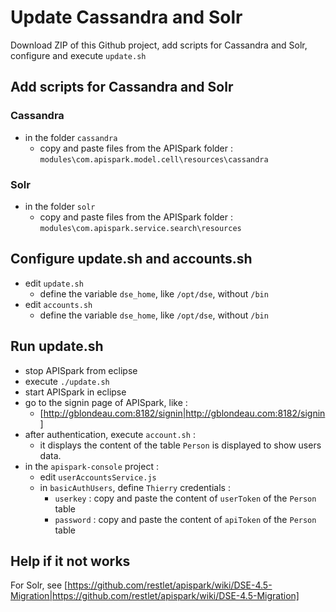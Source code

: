 Update Cassandra and Solr
=========================

Download ZIP of this Github project, add scripts for Cassandra and Solr, configure and execute ```update.sh```

Add scripts for Cassandra and Solr
-------

### Cassandra
* in the folder ```cassandra```
  * copy and paste files from the APISpark folder : ```modules\com.apispark.model.cell\resources\cassandra```

### Solr
* in the folder ```solr```
  * copy and paste files from the APISpark folder : ```modules\com.apispark.service.search\resources```

Configure update.sh and accounts.sh
-------------

* edit ```update.sh```
  * define the variable ```dse_home```, like ```/opt/dse```, without ```/bin```
* edit ```accounts.sh```
  * define the variable ```dse_home```, like ```/opt/dse```, without ```/bin```

Run update.sh
---
* stop APISpark from eclipse
* execute ```./update.sh```
* start APISpark in eclipse
* go to the signin page of APISpark, like :
  * [http://gblondeau.com:8182/signin|http://gblondeau.com:8182/signin]
* after authentication, execute ```account.sh``` :
  * it displays the content of the table ```Person``` is displayed to show users data.
* in the ```apispark-console``` project :
  * edit ```userAccountsService.js```
  * in ```basicAuthUsers```, define ```Thierry``` credentials :
	* ```userkey``` : copy and paste the content of ```userToken``` of the ```Person``` table
	* ```password``` : copy and paste the content of ```apiToken``` of the ```Person``` table

Help if it not works
----

For Solr, see [https://github.com/restlet/apispark/wiki/DSE-4.5-Migration|https://github.com/restlet/apispark/wiki/DSE-4.5-Migration]
